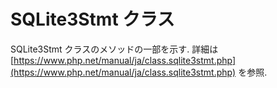 # SQLite3Stmt クラス

SQLite3Stmt クラスのメソッドの一部を示す. 詳細は [https://www.php.net/manual/ja/class.sqlite3stmt.php](https://www.php.net/manual/ja/class.sqlite3stmt.php) を参照.

```{tableofcontents}

```
